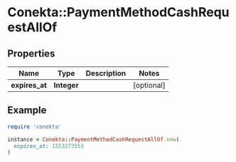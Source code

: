 # Conekta::PaymentMethodCashRequestAllOf

## Properties

| Name | Type | Description | Notes |
| ---- | ---- | ----------- | ----- |
| **expires_at** | **Integer** |  | [optional] |

## Example

```ruby
require 'conekta'

instance = Conekta::PaymentMethodCashRequestAllOf.new(
  expires_at: 1553273553
)
```

